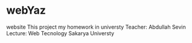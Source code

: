 # webYaz
website
This project my homework in universty
Teacher: Abdullah Sevin
Lecture: Web Tecnology
Sakarya Universty
